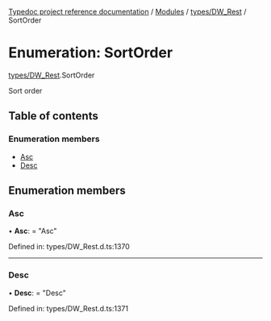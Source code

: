 [Typedoc project reference documentation](../README.md) / [Modules](../modules.md) / [types/DW_Rest](../modules/types_dw_rest.md) / SortOrder

# Enumeration: SortOrder

[types/DW_Rest](../modules/types_dw_rest.md).SortOrder

Sort order

## Table of contents

### Enumeration members

- [Asc](types_dw_rest.sortorder.md#asc)
- [Desc](types_dw_rest.sortorder.md#desc)

## Enumeration members

### Asc

• **Asc**: = "Asc"

Defined in: types/DW_Rest.d.ts:1370

___

### Desc

• **Desc**: = "Desc"

Defined in: types/DW_Rest.d.ts:1371
